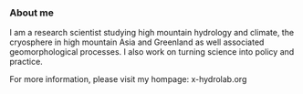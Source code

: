 ### About me


I am a research scientist studying high mountain hydrology and climate, the cryosphere in high mountain Asia and Greenland as well associated geomorphological processes. I also work on turning science into policy and practice.

For more information, please visit my hompage: x-hydrolab.org 
